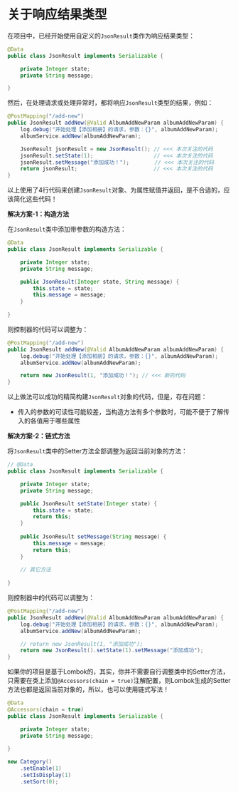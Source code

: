 # 关于响应结果类型

在项目中，已经开始使用自定义的`JsonResult`类作为响应结果类型：

```java
@Data
public class JsonResult implements Serializable {

    private Integer state;
    private String message;

}
```

然后，在处理请求或处理异常时，都将响应`JsonResult`类型的结果，例如：

```java
@PostMapping("/add-new")
public JsonResult addNew(@Valid AlbumAddNewParam albumAddNewParam) {
    log.debug("开始处理【添加相册】的请求，参数：{}", albumAddNewParam);
    albumService.addNew(albumAddNewParam);

    JsonResult jsonResult = new JsonResult(); // <<< 本次关注的代码
    jsonResult.setState(1);                   // <<< 本次关注的代码
    jsonResult.setMessage("添加成功！");        // <<< 本次关注的代码
    return jsonResult;                        // <<< 本次关注的代码
}
```

以上使用了4行代码来创建`JsonResult`对象、为属性赋值并返回，是不合适的，应该简化这些代码！

**解决方案-1：构造方法**

在`JsonResult`类中添加带参数的构造方法：

```java
@Data
public class JsonResult implements Serializable {

    private Integer state;
    private String message;

    public JsonResult(Integer state, String message) {
        this.state = state;
        this.message = message;
    }
    
}
```

则控制器的代码可以调整为：

```java
@PostMapping("/add-new")
public JsonResult addNew(@Valid AlbumAddNewParam albumAddNewParam) {
    log.debug("开始处理【添加相册】的请求，参数：{}", albumAddNewParam);
    albumService.addNew(albumAddNewParam);

    return new JsonResult(1, "添加成功！"); // <<< 新的代码
}
```

以上做法可以成功的精简构建`JsonResult`对象的代码，但是，存在问题：

- 传入的参数的可读性可能较差，当构造方法有多个参数时，可能不便于了解传入的各值用于哪些属性

**解决方案-2：链式方法**

将`JsonResult`类中的Setter方法全部调整为返回当前对象的方法：

```java
// @Data
public class JsonResult implements Serializable {

    private Integer state;
    private String message;

    public JsonResult setState(Integer state) {
        this.state = state;
        return this;
    }
    
    public JsonResult setMessage(String message) {
        this.message = message;
        return this;
    }
    
    // 其它方法
    
}
```

则控制器中的代码可以调整为：

```java
@PostMapping("/add-new")
public JsonResult addNew(@Valid AlbumAddNewParam albumAddNewParam) {
    log.debug("开始处理【添加相册】的请求，参数：{}", albumAddNewParam);
    albumService.addNew(albumAddNewParam);

    // return new JsonResult(1, "添加成功");
    return new JsonResult().setState(1).setMessage("添加成功");
}
```

如果你的项目是基于Lombok的，其实，你并不需要自行调整类中的Setter方法，只需要在类上添加`@Accessors(chain = true)`注解配置，则Lombok生成的Setter方法也都是返回当前对象的，所以，也可以使用链式写法！

```java
@Data
@Accessors(chain = true)
public class JsonResult implements Serializable {

    private Integer state;
    private String message;
    
}
```

















```java
new Category()
    .setEnable(1)
    .setIsDisplay(1)
    .setSort(0);
```













